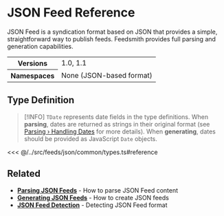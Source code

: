 # JSON Feed Reference

JSON Feed is a syndication format based on JSON that provides a simple, straightforward way to publish feeds. Feedsmith provides full parsing and generation capabilities.

<table>
  <tbody>
    <tr>
      <th>Versions</th>
      <td>1.0, 1.1</td>
    </tr>
    <tr>
      <th>Namespaces</th>
      <td>None (JSON-based format)</td>
    </tr>
  </tbody>
</table>

## Type Definition

> [!INFO]
> `TDate` represents date fields in the type definitions. When **parsing**, dates are returned as strings in their original format (see [Parsing › Handling Dates](/parsing/dates) for more details). When **generating**, dates should be provided as JavaScript `Date` objects.

<<< @/../src/feeds/json/common/types.ts#reference

## Related

- **[Parsing JSON Feeds](/parsing/#json-feed)** - How to parse JSON Feed content
- **[Generating JSON Feeds](/generating/#json-feed)** - How to create JSON feeds
- **[JSON Feed Detection](/parsing/detecting#json-feed)** - Detecting JSON Feed format